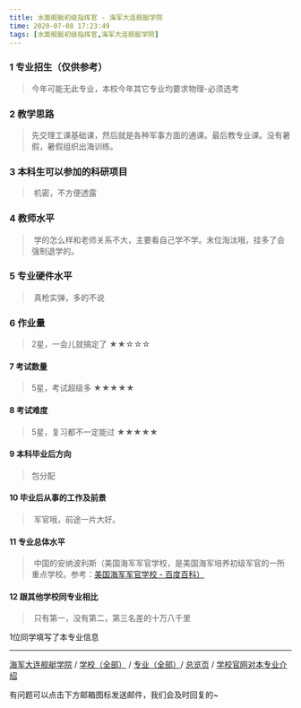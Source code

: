 ```yaml
---
title: 水面舰艇初级指挥官 - 海军大连舰艇学院
time: 2020-07-08 17:23:49
tags: [水面舰艇初级指挥官,海军大连舰艇学院]
---
```

### 1 专业招生（仅供参考）  
> 今年可能无此专业，本校今年其它专业均要求物理-必须选考

### 2 教学思路
> 先交理工课基础课，然后就是各种军事方面的通课。最后教专业课。没有暑假，暑假组织出海训练。

### 3 本科生可以参加的科研项目
> 机密，不方便透露

### 4 教师水平
> 学的怎么样和老师关系不大，主要看自己学不学。末位淘汰哦，挂多了会强制退学的。

### 5 专业硬件水平
> 真枪实弹，多的不说

### 6 作业量
>2星，一会儿就搞定了
★★☆☆☆

#### 7 考试数量
>5星，考试超级多
★★★★★

#### 8 考试难度
> 5星，复习都不一定能过
★★★★★

#### 9 本科毕业后方向
> 包分配

#### 10 毕业后从事的工作及前景
> 军官哦，前途一片大好。

#### 11 专业总体水平
> 中国的安纳波利斯（美国海军军官学校，是美国海军培养初级军官的一所重点学校。参考：[美国海军军官学校 - 百度百科）
](http://baike.baidu.com/link?url=g_s7GHZInuoDMEcShQyw8NS2AZac6mq9U-90m4Ip6MGShep0_NnnLeT7Z-PTmZXD37k3Sg-cocuvRuoZImyCyPbYYQKs6p-kDO0h8Mn25gpQpQ85GmhnIpLrg3xXZzc5W8ptqhyxNK_zmu1vRBBVl8c8Bz7mhtK_Mfu0q241YLNV7XtKGak_3VTp4yGI8CY5)

#### 12 跟其他学校同专业相比
> 只有第一，没有第二，第三名差的十万八千里


1位同学填写了本专业信息

***

[海军大连舰艇学院](https://univgo.github.io/2020/07/08/海军大连舰艇学院) / [学校（全部）](
https://univgo.github.io/2020/07/09/学校汇总页) / [专业（全部）](https://univgo.github.io/2020/07/09/专业汇总页)/ [总览页](https://univgo.github.io/2020/07/09/总览) / [学校官网对本专业介绍](http://navy.81.cn/style/23625.files/)


有问题可以点击下方邮箱图标发送邮件，我们会及时回复的~